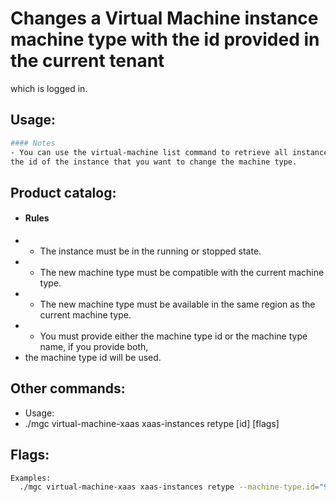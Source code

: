 # Changes a Virtual Machine instance machine type with the id provided in the current tenant
which is logged in.

## Usage:
```bash
#### Notes
- You can use the virtual-machine list command to retrieve all instances, so you can get
the id of the instance that you want to change the machine type.
```

## Product catalog:
- #### Rules
- - The instance must be in the running or stopped state.
- - The new machine type must be compatible with the current machine type.
- - The new machine type must be available in the same region as the current machine type.
- - You must provide either the machine type id or the machine type name, if you provide both,
- the machine type id will be used.

## Other commands:
- Usage:
- ./mgc virtual-machine-xaas xaas-instances retype [id] [flags]

## Flags:
```bash
Examples:
  ./mgc virtual-machine-xaas xaas-instances retype --machine-type.id="9ec75090-2872-4f51-8111-53d05d96d2c6" --machine-type.name="some_resource_name"
```

